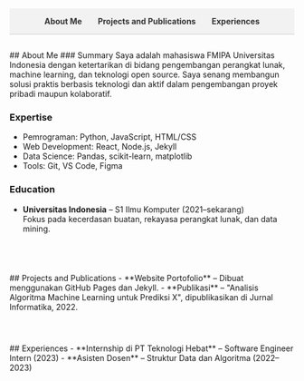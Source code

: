 <!-- Styling untuk memperlebar konten dan menata navigasi -->
<style>
/* Perlebar konten utama */
.page-content {
  max-width: 1000px !important;
  width: 90%;
  margin: 0 auto;
}

/* Navigasi sticky di atas */
nav {
  background-color: #f2f2f2;
  padding: 1em;
  position: sticky;
  top: 0;
  z-index: 1000;
  border-bottom: 1px solid #ccc;
}
nav ul {
  list-style-type: none;
  display: flex;
  gap: 2em;
  justify-content: center;
  margin: 0;
  padding: 0;
}
nav a {
  text-decoration: none;
  color: #333;
  font-weight: bold;
}
section {
  padding: 2em 0;
}
h2 {
  border-bottom: 2px solid #ccc;
  padding-bottom: 0.5em;
}
</style>

<!-- Navigasi -->
<nav>
  <ul>
    <li><a href="#about-me">About Me</a></li>
    <li><a href="#projects">Projects and Publications</a></li>
    <li><a href="#experiences">Experiences</a></li>
  </ul>
</nav>

<!-- Bagian konten -->
<section id="about-me">
  ## About Me
  ### Summary
  Saya adalah mahasiswa FMIPA Universitas Indonesia dengan ketertarikan di bidang pengembangan perangkat lunak, machine learning, dan teknologi open source. Saya senang membangun solusi praktis berbasis teknologi dan aktif dalam pengembangan proyek pribadi maupun kolaboratif.

  ### Expertise
  - Pemrograman: Python, JavaScript, HTML/CSS
  - Web Development: React, Node.js, Jekyll
  - Data Science: Pandas, scikit-learn, matplotlib
  - Tools: Git, VS Code, Figma

  ### Education
  - **Universitas Indonesia** – S1 Ilmu Komputer (2021–sekarang)  
    Fokus pada kecerdasan buatan, rekayasa perangkat lunak, dan data mining.
</section>

<section id="projects">
  ## Projects and Publications
  - **Website Portofolio** – Dibuat menggunakan GitHub Pages dan Jekyll.
  - **Publikasi** – "Analisis Algoritma Machine Learning untuk Prediksi X", dipublikasikan di Jurnal Informatika, 2022.
</section>

<section id="experiences">
  ## Experiences
  - **Internship di PT Teknologi Hebat** – Software Engineer Intern (2023)
  - **Asisten Dosen** – Struktur Data dan Algoritma (2022–2023)
</section>
